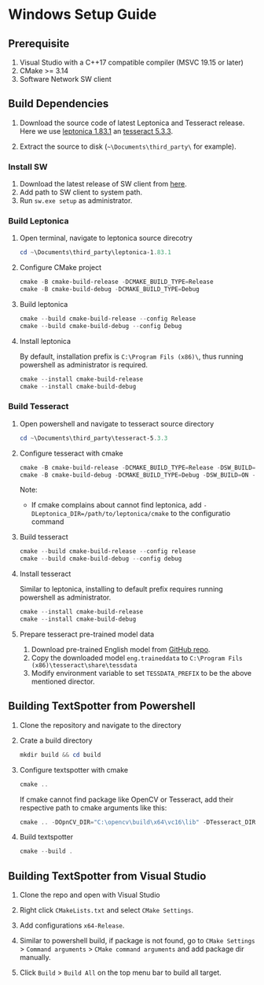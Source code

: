 # Windows Setup Guide

## Prerequisite

1. Visual Studio with a C++17 compatible compiler (MSVC 19.15 or later)
2. CMake >= 3.14
3. Software Network SW client

## Build Dependencies

1. Download the source code of latest Leptonica and Tesseract release. Here we
   use [leptonica 1.83.1](https://github.com/DanBloomberg/leptonica/releases/tag/1.83.1)
   an [tesseract 5.3.3](https://github.com/tesseract-ocr/tesseract/releases/tag/5.3.3).

2. Extract the source to disk (`~\Documents\third_party\` for example).

### Install SW

1. Download the latest release of SW client from [here](https://software-network.org/client/).
2. Add path to SW client to system path.
3. Run `sw.exe setup` as administrator.

### Build Leptonica

1. Open terminal, navigate to leptonica source direcotry

    ```ps1
    cd ~\Documents\third_party\leptonica-1.83.1
    ```

2. Configure CMake project

    ```ps1
    cmake -B cmake-build-release -DCMAKE_BUILD_TYPE=Release
    cmake -B cmake-build-debug -DCMAKE_BUILD_TYPE=Debug
    ```

3. Build leptonica

    ``` ps1
    cmake --build cmake-build-release --config Release
    cmake --build cmake-build-debug --config Debug
    ```

4. Install leptonica

   By default, installation prefix is `C:\Program Fils (x86)\`, thus running powershell as administrator is required.

    ```ps1
    cmake --install cmake-build-release
    cmake --install cmake-build-debug
    ```

### Build Tesseract

1. Open powershell and navigate to tesseract source directory

    ```ps1
    cd ~\Documents\third_party\tesseract-5.3.3
    ```

2. Configure tesseract with cmake

    ```ps1
    cmake -B cmake-build-release -DCMAKE_BUILD_TYPE=Release -DSW_BUILD=ON -DOPENMP_BUILD=ON
    cmake -B cmake-build-debug -DCMAKE_BUILD_TYPE=Debug -DSW_BUILD=ON -DOPENMP_BUILD=ON
    ```

   Note:

    * If cmake complains about cannot find leptonica, add `-DLeptonica_DIR=/path/to/leptonica/cmake` to the configuratio
      command

3. Build tesseract

    ```ps1
    cmake --build cmake-build-release --config release
    cmake --build cmake-build-debug --config debug
    ```

4. Install tesseract

   Similar to leptonica, installing to default prefix requires running powershell as administrator.

    ```ps1
    cmake --install cmake-build-release
    cmake --install cmake-build-debug
    ```

5. Prepare tesseract pre-trained model data

    1. Download pre-trained English model from [GitHub repo](https://github.com/tesseract-ocr/tessdata_best).
    2. Copy the downloaded model `eng.traineddata` to `C:\Program Fils (x86)\tesseract\share\tessdata`
    3. Modify environment variable to set `TESSDATA_PREFIX` to be the above mentioned director.

## Building TextSpotter from Powershell

1. Clone the repository and navigate to the directory

2. Crate a build directory

    ```ps1
    mkdir build && cd build
    ```

3. Configure textspotter with cmake

    ```ps1
    cmake .. 
    ```

   If cmake cannot find package like OpenCV or Tesseract, add their respective path to cmake arguments like this:

   ```ps1
   cmake .. -DOpnCV_DIR="C:\opencv\build\x64\vc16\lib" -DTesseract_DIR="C:\Program Files(X86)\tesseract\lib\cmake"
   ```

4. Build textspotter

    ```ps1
    cmake --build .
    ```

## Building TextSpotter from Visual Studio

1. Clone the repo and open with Visual Studio

2. Right click `CMakeLists.txt` and select `CMake Settings`.

3. Add configurations `x64-Release`.

4. Similar to powershell build, if package is not found, go
   to `CMake Settings` > `Command arguments` > `CMake command arguments` and add package dir manually.

5. Click `Build` > `Build All` on the top menu bar to build all target.
